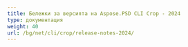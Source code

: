 ```yaml
---
title: Бележки за версията на Aspose.PSD CLI Crop - 2024
type: документация
weight: 40
url: /bg/net/cli/crop/release-notes-2024/
---
```

